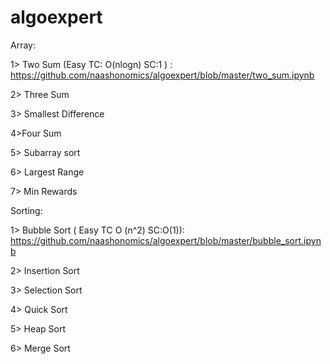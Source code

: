 # algoexpert

Array:

1> Two Sum (Easy TC: O(nlogn) SC:1  ) : https://github.com/naashonomics/algoexpert/blob/master/two_sum.ipynb

2> Three Sum

3> Smallest Difference 

4>Four Sum

5> Subarray sort

6> Largest Range

7> Min Rewards 

Sorting:

1> Bubble Sort ( Easy TC O (n^2) SC:O(1)): https://github.com/naashonomics/algoexpert/blob/master/bubble_sort.ipynb

2> Insertion Sort

3> Selection Sort

4> Quick Sort

5> Heap Sort

6> Merge Sort 


